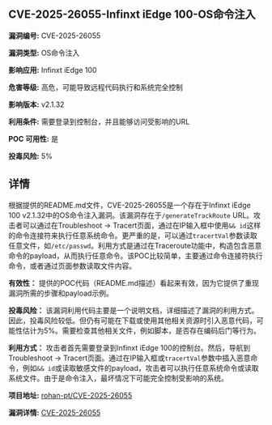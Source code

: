 ## CVE-2025-26055-Infinxt iEdge 100-OS命令注入

**漏洞编号:** CVE-2025-26055

**漏洞类型:** OS命令注入

**影响应用:** Infinxt iEdge 100

**危害等级:** 高危，可能导致远程代码执行和系统完全控制

**影响版本:** v2.1.32

**利用条件:** 需要登录到控制台，并且能够访问受影响的URL

**POC 可用性:** 是

**投毒风险:** 5%

## 详情

根据提供的README.md文件，CVE-2025-26055是一个存在于Infinxt iEdge 100 v2.1.32中的OS命令注入漏洞。该漏洞存在于`/generateTrackRoute` URL。攻击者可以通过在Troubleshoot -> Tracert页面，通过在IP输入框中使用`&& id`这样的命令连接符来执行任意系统命令。更严重的是，可以通过`tracertVal`参数读取任意文件，如`/etc/passwd`。利用方式是通过在Traceroute功能中，构造包含恶意命令的payload，从而执行任意命令。该POC比较简单，主要通过命令连接符执行命令，或者通过页面参数读取文件内容。

**有效性：** 提供的POC代码（README.md描述）看起来有效，因为它提供了重现漏洞所需的步骤和payload示例。

**投毒风险：** 该漏洞利用代码主要是一个说明文档，详细描述了漏洞的利用方式。因此，投毒风险较低。但仍有可能在下载或使用其他相关资源时引入恶意代码，可能性估计为5%。需要检查其他相关文件，例如脚本，是否存在编码后门等行为。

**利用方式：** 攻击者首先需要登录到Infinxt iEdge 100的控制台。然后，导航到Troubleshoot -> Tracert页面。通过在IP输入框或`tracertVal`参数中插入恶意命令，例如`&& id`或读取敏感文件的payload，攻击者可以执行任意系统命令或读取系统文件。由于是命令注入，最坏情况下可能完全控制受影响的系统。

**项目地址:** [rohan-pt/CVE-2025-26055](https://github.com/rohan-pt/CVE-2025-26055)

**漏洞详情:** [CVE-2025-26055](https://nvd.nist.gov/vuln/detail/CVE-2025-26055)